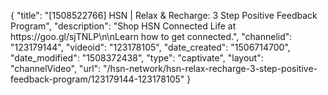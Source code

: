 {
    "title": "[1508522766] HSN | Relax & Recharge: 3 Step Positive Feedback Program",
    "description": "Shop HSN Connected Life at https:\/\/goo.gl\/sjTNLP\n\nLearn how to get connected.",
    "channelid": "123179144",
    "videoid": "123178105",
    "date_created": "1506714700",
    "date_modified": "1508372438",
    "type": "captivate",
    "layout": "channelVideo",
    "url": "\/hsn-network\/hsn-relax-recharge-3-step-positive-feedback-program\/123179144-123178105"
}